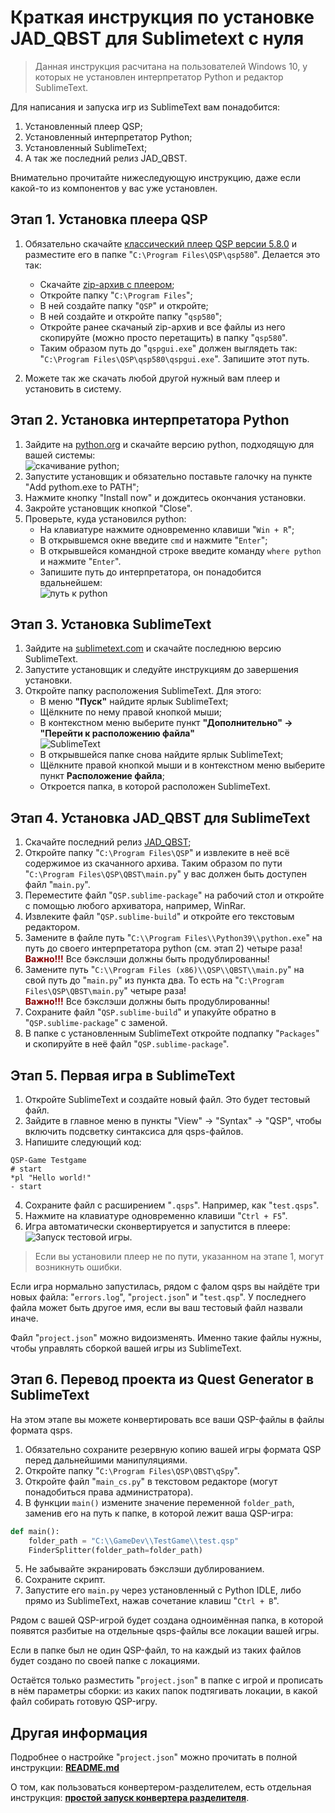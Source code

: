 # Краткая инструкция по установке JAD_QBST для Sublimetext с нуля

> Данная инструкция расчитана на пользователей Windows 10, у которых не установлен интерпретатор Python и редактор SublimeText.

Для написания и запуска игр из SublimeText вам понадобится:

1. Установленный плеер QSP;
2. Установленный интерпретатор Python;
3. Установленный SublimeText;
4. А так же последний релиз JAD_QBST.

Внимательно прочитайте нижеследующую инструкцию, даже если какой-то из компонентов у вас уже установлен.

## Этап 1. Установка плеера QSP

1. Обязательно скачайте [классический плеер QSP версии 5.8.0](https://qsp.org/index.php?option=com_content&view=article&id=64&Itemid=87) и разместите его в папке "`C:\Program Files\QSP\qsp580`". Делается это так:
	* Скачайте [zip-архив с плеером](https://qsp.org/attachments/qsp580b7.zip);
	* Откройте папку "`C:\Program Files`";
	* В ней создайте папку "`QSP`" и откройте;
	* В ней создайте и откройте папку "`qsp580`";
	* Откройте ранее скачаный zip-архив и все файлы из него скопируйте (можно просто перетащить) в папку "`qsp580`".
	* Таким образом путь до "`qspgui.exe`" должен выглядеть так: "`C:\Program Files\QSP\qsp580\qspgui.exe`". Запишите этот путь.

2. Можете так же скачать любой другой нужный вам плеер и установить в систему.

## Этап 2. Установка интерпретатора Python

1. Зайдите на [python.org](https://www.python.org) и скачайте версию python, подходящую для вашей системы:<br />![скачивание python](https://i.ibb.co/M8NzhdW/python.png);
2. Запустите установщик и обязательно поставьте галочку на пункте "Add pythom.exe to PATH";
3. Нажмите кнопку "Install now" и дождитесь окончания установки.
4. Закройте установщик кнопкой "Close".
5. Проверьте, куда установился python:
	* На клавиатуре нажмите одновременно клавиши "`Win + R`";
	* В открывшемся окне введите `cmd` и нажмите "`Enter`";
	* В открывшейся командной строке введите команду `where python` и нажмите "`Enter`".
	* Запишите путь до интерпретатора, он понадобится вдальнейшем:<br>![путь к python](https://i.ibb.co/9Y6H4GQ/sdrgsewrghsfdg.png)

## Этап 3. Установка SublimeText

1. Зайдите на [sublimetext.com](https://www.sublimetext.com) и скачайте последнюю версию SublimeText.
2. Запустите установщик и следуйте инструкциям до завершения установки.
3. Откройте папку расположения SublimeText. Для этого:
	* В меню **"Пуск"** найдите ярлык SublimeText;
	* Щёлкните по нему правой кнопкой мыши;
	* В контекстном меню выберите пункт **"Дополнительно" → "Перейти к расположению файла"**<br>![SublimeText](https://i.ibb.co/XpQBxnV/dghddfghfgdh.png)
	* В открывшейся папке снова найдите ярлык SublimeText;
	* Щёлкните правой кнопкой мыши и в контекстном меню выберите пункт **Расположение файла**;
	* Откроется папка, в которой расположен SublimeText.

## Этап 4. Установка JAD_QBST для SublimeText

1. Скачайте последний релиз [JAD_QBST](https://github.com/AleksVersus/JAD_for_QSP/releases);
2. Откройте папку "`C:\Program Files\QSP`" и извлеките в неё всё содержимое из скачанного архива. Таким образом по пути "`C:\Program Files\QSP\QBST\main.py`" у вас должен быть доступен файл "`main.py`".
3. Переместите файл "`QSP.sublime-package`" на рабочий стол и откройте с помощью любого архиватора, например, WinRar.
4. Извлеките файл "`QSP.sublime-build`" и откройте его текстовым редактором.
5. Замените в файле путь "`C:\\Program Files\\Python39\\python.exe`" на путь до своего интерпретатора python (см. этап 2) четыре раза!<br><span style="color:#880000;font-weight: bold;">Важно!!!</span> Все бэкслэши должны быть продублированны!
6. Замените путь "`C:\\Program Files (x86)\\QSP\\QBST\\main.py`" на свой путь до "`main.py`" из пункта два. То есть на "`C:\Program Files\QSP\QBST\main.py`" четыре раза!<br><span style="color:#880000;font-weight: bold;">Важно!!!</span> Все бэкслэши должны быть продублированны!
7. Сохраните файл "`QSP.sublime-build`" и упакуйте обратно в "`QSP.sublime-package`" с заменой.
8. В папке с установленным SublimeText откройте подпапку "`Packages`" и скопируйте в неё файл "`QSP.sublime-package`".

## Этап 5. Первая игра в SublimeText

1. Откройте SublimeText и создайте новый файл. Это будет тестовый файл.
2. Зайдите в главное меню в пункты "View" → "Syntax" → "QSP", чтобы включить подсветку синтаксиса для qsps-файлов.
3. Напишите следующий код:
```qsp
QSP-Game Testgame
# start
*pl "Hello world!"
- start
```
4. Сохраните файл с расширением "`.qsps`". Например, как "`test.qsps`".
5. Нажмите на клавиатуре одновременно клавиши "`Ctrl + F5`".
6. Игра автоматически сконвертируется и запустится в плеере:<br>![Запуск тестовой игры](https://i.ibb.co/8M17bbZ/image.png).

> Если вы установили плеер не по пути, указанном на этапе 1, могут возникнуть ошибки.

Если игра нормально запустилась, рядом с фалом qsps вы найдёте три новых файла: "`errors.log`", "`project.json`" и "`test.qsp`". У последнего файла может быть другое имя, если вы ваш тестовый файл назвали иначе.

Файл "`project.json`" можно видоизменять. Именно такие файлы нужны, чтобы управлять сборкой вашей игры из SublimeText.

## Этап 6. Перевод проекта из Quest Generator в SublimeText

На этом этапе вы можете конвертировать все ваши QSP-файлы в файлы формата qsps.

1. Обязательно сохраните резервную копию вашей игры формата QSP перед дальнейшими манипуляциями.
2. Откройте папку "`C:\Program Files\QSP\QBST\qSpy`".
3. Откройте файл "`main_cs.py`" в текстовом редакторе (могут понадобиться права администратора).
4. В функции `main()` измените значение переменной `folder_path`, заменив его на путь к папке, в которой лежит ваша QSP-игра:
```python
def main():
	folder_path = "C:\\GameDev\\TestGame\\test.qsp"
	FinderSplitter(folder_path=folder_path)
```
5. Не забывайте экранировать бэкслэши дублированием.
6. Сохраните скрипт. 
7. Запустите его `main.py` через установленный с Python IDLE, либо прямо из SublimeText, нажав сочетание клавиш "`Ctrl + B`".

Рядом с вашей QSP-игрой будет создана одноимённая папка, в которой появятся разбитые на отдельные qsps-файлы все локации вашей игры.

Если в папке был не один QSP-файл, то на каждый из таких файлов будет создано по своей папке с локациями.

Остаётся только разместить "`project.json`" в папке с игрой и прописать в нём параметры сборки: из каких папок подтягивать локации, в какой файл собирать готовую QSP-игру.


## Другая информация

Подробнее о настройке "`project.json`" можно прочитать в полной инструкции: [**README.md**](https://github.com/AleksVersus/JAD_for_QSP/blob/master/README.md)

О том, как пользоваться конвертером-разделителем, есть отдельная инструкция: [**простой запуск конвертера разделителя**](https://github.com/AleksVersus/JAD_for_QSP/blob/master/QBST/qSpy/readme.md#простой-запуск-конвертера-разделителя-скрипт-main_cspy).

